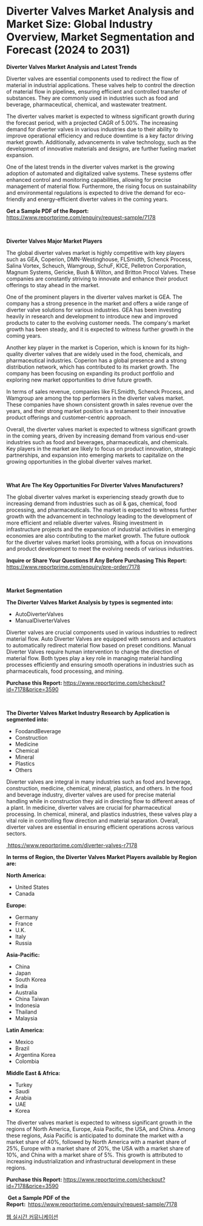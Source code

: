 <p><h1>Diverter Valves Market Analysis and Market Size: Global Industry Overview, Market Segmentation and Forecast (2024 to 2031)</h1></p><p><strong>Diverter Valves Market Analysis and Latest Trends</strong></p>
<p><p>Diverter valves are essential components used to redirect the flow of material in industrial applications. These valves help to control the direction of material flow in pipelines, ensuring efficient and controlled transfer of substances. They are commonly used in industries such as food and beverage, pharmaceutical, chemical, and wastewater treatment.</p><p>The diverter valves market is expected to witness significant growth during the forecast period, with a projected CAGR of 5.00%. The increasing demand for diverter valves in various industries due to their ability to improve operational efficiency and reduce downtime is a key factor driving market growth. Additionally, advancements in valve technology, such as the development of innovative materials and designs, are further fueling market expansion.</p><p>One of the latest trends in the diverter valves market is the growing adoption of automated and digitalized valve systems. These systems offer enhanced control and monitoring capabilities, allowing for precise management of material flow. Furthermore, the rising focus on sustainability and environmental regulations is expected to drive the demand for eco-friendly and energy-efficient diverter valves in the coming years.</p></p>
<p><strong>Get a Sample PDF of the Report:&nbsp;</strong> <a href="https://www.reportprime.com/enquiry/request-sample/7178">https://www.reportprime.com/enquiry/request-sample/7178</a></p>
<p>&nbsp;</p>
<p><strong>Diverter Valves Major Market Players</strong></p>
<p><p>The global diverter valves market is highly competitive with key players such as GEA, Coperion, DMN-Westinghouse, FLSmidth, Schenck Process, Salina Vortex, Scheuch, Wamgroup, SchuF, KICE, Pelletron Corporation, Magnum Systems, Gericke, Bush & Wilton, and Britton Procol Valves. These companies are constantly striving to innovate and enhance their product offerings to stay ahead in the market.</p><p>One of the prominent players in the diverter valves market is GEA. The company has a strong presence in the market and offers a wide range of diverter valve solutions for various industries. GEA has been investing heavily in research and development to introduce new and improved products to cater to the evolving customer needs. The company's market growth has been steady, and it is expected to witness further growth in the coming years.</p><p>Another key player in the market is Coperion, which is known for its high-quality diverter valves that are widely used in the food, chemicals, and pharmaceutical industries. Coperion has a global presence and a strong distribution network, which has contributed to its market growth. The company has been focusing on expanding its product portfolio and exploring new market opportunities to drive future growth.</p><p>In terms of sales revenue, companies like FLSmidth, Schenck Process, and Wamgroup are among the top performers in the diverter valves market. These companies have shown consistent growth in sales revenue over the years, and their strong market position is a testament to their innovative product offerings and customer-centric approach.</p><p>Overall, the diverter valves market is expected to witness significant growth in the coming years, driven by increasing demand from various end-user industries such as food and beverages, pharmaceuticals, and chemicals. Key players in the market are likely to focus on product innovation, strategic partnerships, and expansion into emerging markets to capitalize on the growing opportunities in the global diverter valves market.</p></p>
<p>&nbsp;</p>
<p><strong>What Are The Key Opportunities For Diverter Valves Manufacturers?</strong></p>
<p><p>The global diverter valves market is experiencing steady growth due to increasing demand from industries such as oil & gas, chemical, food processing, and pharmaceuticals. The market is expected to witness further growth with the advancement in technology leading to the development of more efficient and reliable diverter valves. Rising investment in infrastructure projects and the expansion of industrial activities in emerging economies are also contributing to the market growth. The future outlook for the diverter valves market looks promising, with a focus on innovations and product development to meet the evolving needs of various industries.</p></p>
<p><strong>Inquire or Share Your Questions If Any Before Purchasing This Report:</strong> <a href="https://www.reportprime.com/enquiry/pre-order/7178">https://www.reportprime.com/enquiry/pre-order/7178</a></p>
<p>&nbsp;</p>
<p><strong>Market Segmentation</strong></p>
<p><strong>The Diverter Valves Market Analysis by types is segmented into:</strong></p>
<p><ul><li>AutoDiverterValves</li><li>ManualDiverterValves</li></ul></p>
<p><p>Diverter valves are crucial components used in various industries to redirect material flow. Auto Diverter Valves are equipped with sensors and actuators to automatically redirect material flow based on preset conditions. Manual Diverter Valves require human intervention to change the direction of material flow. Both types play a key role in managing material handling processes efficiently and ensuring smooth operations in industries such as pharmaceuticals, food processing, and mining.</p></p>
<p><strong>Purchase this Report:&nbsp;</strong><a href="https://www.reportprime.com/checkout?id=7178&price=3590">https://www.reportprime.com/checkout?id=7178&price=3590</a></p>
<p>&nbsp;</p>
<p><strong>The Diverter Valves Market Industry Research by Application is segmented into:</strong></p>
<p><ul><li>FoodandBeverage</li><li>Construction</li><li>Medicine</li><li>Chemical</li><li>Mineral</li><li>Plastics</li><li>Others</li></ul></p>
<p><p>Diverter valves are integral in many industries such as food and beverage, construction, medicine, chemical, mineral, plastics, and others. In the food and beverage industry, diverter valves are used for precise material handling while in construction they aid in directing flow to different areas of a plant. In medicine, diverter valves are crucial for pharmaceutical processing. In chemical, mineral, and plastics industries, these valves play a vital role in controlling flow direction and material separation. Overall, diverter valves are essential in ensuring efficient operations across various sectors.</p></p>
<p><a href="https://www.reportprime.com/diverter-valves-r7178">&nbsp;https://www.reportprime.com/diverter-valves-r7178</a></p>
<p><strong>In terms of Region, the Diverter Valves Market Players available by Region are:</strong></p>
<p>
    <p> <strong> North America: </strong>
        <ul>
            <li>United States</li>
            <li>Canada</li>
        </ul>
        </p> 
    <p> <strong> Europe: </strong>
        <ul>
            <li>Germany</li>
            <li>France</li>
            <li>U.K.</li>
            <li>Italy</li>
            <li>Russia</li>
        </ul>
        </p> 
    <p> <strong> Asia-Pacific: </strong>
        <ul>
            <li>China</li>
            <li>Japan</li>
            <li>South Korea</li>
            <li>India</li>
            <li>Australia</li>
            <li>China Taiwan</li>
            <li>Indonesia</li>
            <li>Thailand</li>
            <li>Malaysia</li>
        </ul>
        </p> 
    <p> <strong> Latin America: </strong>
        <ul>
            <li>Mexico</li>
            <li>Brazil</li>
            <li>Argentina Korea</li>
            <li>Colombia</li>
        </ul>
        </p> 
    <p> <strong> Middle East & Africa: </strong>
        <ul>
            <li>Turkey</li>
            <li>Saudi</li>
            <li>Arabia</li>
            <li>UAE</li>
            <li>Korea</li>
        </ul>
    </p>
    </p>
<p><p>The diverter valves market is expected to witness significant growth in the regions of North America, Europe, Asia Pacific, the USA, and China. Among these regions, Asia Pacific is anticipated to dominate the market with a market share of 40%, followed by North America with a market share of 25%, Europe with a market share of 20%, the USA with a market share of 10%, and China with a market share of 5%. This growth is attributed to increasing industrialization and infrastructural development in these regions.</p></p>
<p><strong>Purchase this Report: </strong><a href="https://www.reportprime.com/checkout?id=7178&price=3590">https://www.reportprime.com/checkout?id=7178&price=3590</a></p>
<p>&nbsp;<strong>Get a Sample PDF of the Report:&nbsp;&nbsp;</strong><a href="https://www.reportprime.com/enquiry/request-sample/7178">https://www.reportprime.com/enquiry/request-sample/7178</a></p>
<p><strong></strong></p>
<p><p><a href="https://github.com/idcefvhkdut6/Market-Research-Report-List-1/blob/main/804229420799.md">웹 실시간 커뮤니케이션</a></p></p>